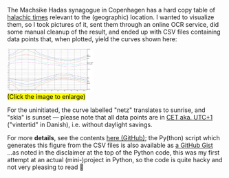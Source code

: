 <!--"motivation":" -->
The Machsike Hadas synagogue in Copenhagen has a hard copy table of [halachic times](https://en.wikipedia.org/wiki/Zmanim) relevant to the (geographic) location.
I wanted to visualize them, so I took pictures of it, sent them through an online OCR service, did some manual cleanup of the result, and ended up with CSV files containing data points that, when plotted, yield the curves shown here:

[<img src="./zmanim/zmanim_machsikeHadasCopenhagen.png" height="100">](./zmanim/zmanim_machsikeHadasCopenhagen.png)  
<mark>(Click the image to enlarge)</mark>

For the uninitiated, the curve labelled "netz" translates to sunrise, and "skia" is sunset — please note that all data points are in [CET aka. UTC+1](https://www.timeanddate.com/time/zones/cet) ("vintertid" in Danish), i.e. without daylight savings.

For more **details**, see the contents [here (GitHub)](https://github.com/tuejoshua/tuejoshua.github.io/tree/main/zmanim); 
the Py(thon) script which generates this figure from the CSV files is also available as [a GitHub Gist](https://gist.github.com/tuejoshua/a450b4492218327cb46c471e9191adfd)  
...as noted in the disclaimer at the top of the Python code, this was my first attempt at an actual (mini-)project in Python, so the code is quite hacky and not very pleasing to read 🫣